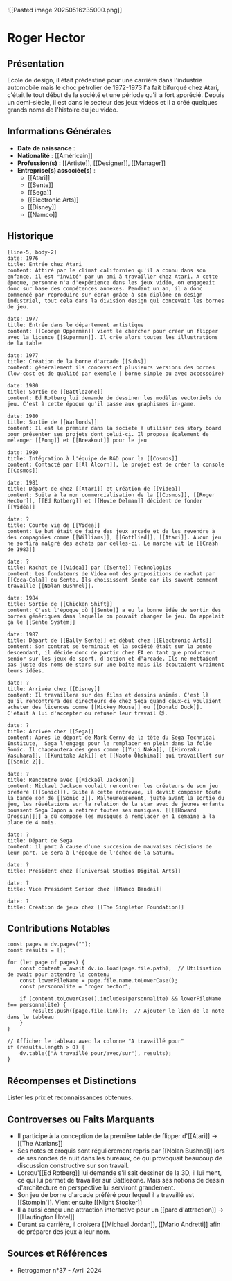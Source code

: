 ![[Pasted image 20250516235000.png]]
# Roger Hector

## Présentation
Ecole de design, il était prédestiné pour une carrière dans l'industrie automobile mais le choc pétrolier de 1972-1973 l'a fait bifurqué chez Atari, c'était le tout début de la société et une période qu'il a fort apprécié. Depuis un demi-siècle, il est dans le secteur des jeux vidéos et il a créé quelques grands noms de l'histoire du jeu vidéo.

## Informations Générales
- **Date de naissance** :  
- **Nationalité** : [[Américain]]
- **Profession(s)** : [[Artiste]], [[Designer]], [[Manager]]
- **Entreprise(s) associée(s)** : 
	- [[Atari]]
	- [[Sente]]
	- [[Sega]]
	- [[Electronic Arts]]
	- [[Disney]]
	- [[Namco]]


## Historique

```timeline-labeled
[line-5, body-2]
date: 1976 
title: Entrée chez Atari
content: Attiré par le climat californien qu'il a connu dans son enfance, il est "invité" par un ami à travailler chez Atari. A cette époque, personne n'a d'expérience dans les jeux vidéo, on engageait donc sur base des compétences annexes. Pendant un an, il a donc commencé par reproduire sur écran grâce à son diplôme en design industriel, tout cela dans la division design qui concevait les bornes de jeu.

date: 1977 
title: Entrée dans le département artistique
content: [[George Opperman]] vient le chercher pour créer un flipper avec la licence [[Superman]]. Il crèe alors toutes les illustrations de la table

date: 1977
title: Création de la borne d'arcade [[Subs]]
content: généralement ils concevaient plusieurs versions des bornes (low-cost et de qualité par exemple | borne simple ou avec accessoire)  

date: 1980
title: Sortie de [[Battlezone]]
content: Ed Rotberg lui demande de dessiner les modèles vectoriels du jeu. C'est à cette époque qu'il passe aux graphismes in-game.

date: 1980
title: Sortie de [[Warlords]]
content: Il est le premier dans la société à utiliser des story board pour présenter ses projets dont celui-ci. Il propose également de mélanger [[Pong]] et [[Breakout]] pour le jeu

date: 1980
title: Intégration à l'équipe de R&D pour la [[Cosmos]]
content: Contacté par [[Al Alcorn]], le projet est de créer la console [[Cosmos]]

date: 1981
title: Départ de chez [[Atari]] et Création de [[Videa]]
content: Suite à la non commercialisation de la [[Cosmos]], [[Roger Hector]], [[Ed Rotberg]] et [[Howie Delman]] décident de fonder [[Vidéa]]

date: ?
title: Courte vie de [[Videa]]
content: Le but était de faire des jeux arcade et de les revendre à des compagnies comme [[Williams]], [[Gottlied]], [[Atari]]. Aucun jeu ne sortira malgré des achats par celles-ci. Le marché vit le [[Crash de 1983]]

date: ?
title: Rachat de [[Videa]] par [[Sente]] Technologies
content: Les fondateurs de Videa ont des propositions de rachat par [[Coca-Cola]] ou Sente. Ils choisissent Sente car ils savent comment travaille [[Nolan Bushnel]].

date: 1984
title: Sortie de [[Chicken Shift]]
content: C'est l'époque où [[Sente]] a eu la bonne idée de sortir des bornes génériques dans laquelle on pouvait changer le jeu. On appelait ça le [[Sente System]]

date: 1987
title: Départ de [[Bally Sente]] et début chez [[Electronic Arts]]
content: Son contrat se terminait et la société était sur la pente descendant, il décide donc de partir chez EA en tant que producteur senior sur les jeux de sport, d'action et d'arcade. Ils ne mettaient pas juste des noms de stars sur une boîte mais ils écoutaient vraiment leurs idées.

date: ?
title: Arrivée chez [[Disney]]
content: Il travaillera sur des films et dessins animés. C'est là qu'il rencontrera des directeurs de chez Sega quand ceux-ci voulaient acheter des licences comme [[Mickey Mouse]] ou [[Donald Duck]]. C'était à lui d'accepter ou refuser leur travail 😈.

date: ?
title: Arrivée chez [[Sega]]
content: Après le départ de Mark Cerny de la tête du Sega Technical Institute,  Sega l'engage pour le remplacer en plein dans la folie Sonic. Il chapeautera des gens comme [[Yuji Naka]], [[Hirozaku Yasuhara]], [[Kunitake Aoki]] et [[Naoto Ohshima]] qui travaillent sur [[Sonic 2]].

date: ?
title: Rencontre avec [[Mickaël Jackson]]
content: Mickael Jackson voulait rencontrer les créateurs de son jeu préféré ([[Sonic]]). Suite à cette entrevue, il devait composer toute la bande son de [[Sonic 3]]. Malheureusement, juste avant la sortie du jeu, les révélations sur la relation de la star avec de jeunes enfants poussent Sega Japon a retirer toutes ses musiques. [[[[Howard Drossin]]]] a dû composé les musiques à remplacer en 1 semaine à la place de 4 mois.

date: ?
title: Départ de Sega
content: il part à cause d'une succesion de mauvaises décisions de leur part. Ce sera à l'époque de l'échec de la Saturn.

date: ?
title: Président chez [[Universal Studios Digital Arts]]

date: ?
title: Vice President Senior chez [[Namco Bandaï]]

date: ? 
title: Création de jeux chez [[The Singleton Foundation]]

```

## Contributions Notables


```dataviewjs
const pages = dv.pages("");
const results = [];

for (let page of pages) {
    const content = await dv.io.load(page.file.path);  // Utilisation de await pour attendre le contenu
    const lowerFileName = page.file.name.toLowerCase();
    const personnalite = "roger hector";
    
    if (content.toLowerCase().includes(personnalite) && lowerFileName !== personnalite) {
        results.push([page.file.link]);  // Ajouter le lien de la note dans le tableau
    }
}

// Afficher le tableau avec la colonne "A travaillé pour"
if (results.length > 0) {
    dv.table(["A travaillé pour/avec/sur"], results);
}

```

## Récompenses et Distinctions
Lister les prix et reconnaissances obtenues.

## Controverses ou Faits Marquants
- Il participe à la conception de la première table de flipper d'[[Atari]] -> [[The Atarians]]
- Ses notes et croquis sont régulièrement repris par [[Nolan Bushnel]] lors de ses rondes de nuit dans les bureaux, ce qui provoquait beaucoup de discussion constructive sur son travail.
- Lorsqu'[[Ed Rotberg]] lui demande s'il sait dessiner de la 3D, il lui ment, ce qui lui permet de travailler sur Battlezone. Mais ses notions de dessin d'architecture en perspective lui serviront grandement.
- Son jeu de borne d'arcade préféré pour lequel il a travaillé est [[Stompin']]. Vient ensuite [[Night Stocker]]
- Il a aussi conçu une attraction interactive pour un [[parc d'attraction]] -> [[Hautington Hotel]]
- Durant sa carrière, il croisera [[Michael Jordan]], [[Mario Andretti]] afin de préparer des jeux à leur nom.

## Sources et Références
- Retrogamer n°37 - Avril 2024

